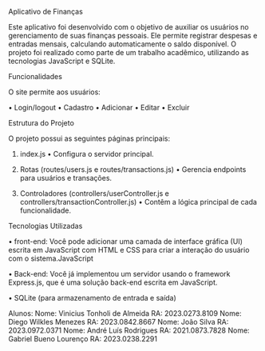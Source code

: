 Aplicativo de Finanças

Este aplicativo foi desenvolvido com o objetivo de auxiliar os usuários no gerenciamento de suas finanças pessoais. Ele permite registrar despesas e entradas mensais, calculando automaticamente o saldo disponível. O projeto foi realizado como parte de um trabalho acadêmico, utilizando as tecnologias JavaScript e SQLite.

Funcionalidades

O site permite aos usuários:

•	Login/logout
•	Cadastro
•	Adicionar
•	Editar
•	Excluir

Estrutura do Projeto

O projeto possui as seguintes páginas principais:

1. index.js
•	Configura o servidor principal. 

2. Rotas (routes/users.js e routes/transactions.js)
•	Gerencia endpoints para usuários e transações.

3. Controladores (controllers/userController.js e controllers/transactionController.js)
•	Contêm a lógica principal de cada funcionalidade.
	
Tecnologias Utilizadas

•	front-end: Você pode adicionar uma camada de interface gráfica (UI) escrita em JavaScript com HTML e CSS para criar a interação do usuário com o sistema.JavaScript

•	Back-end: Você já implementou um servidor usando o framework Express.js, que é uma solução back-end escrita em JavaScript.

•	SQLite (para armazenamento de entrada e saída)

Alunos:
Nome: Vinicius Tonholi de Almeida RA: 2023.0273.8109 
Nome: Diego Wilkles Menezes RA: 2023.0842.8667
Nome: João Silva RA: 2023.0972.0371
Nome: André Luís Rodrigues RA: 2021.0873.7828
Nome: Gabriel Bueno Lourenço RA: 2023.0238.2291

